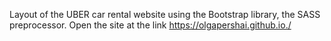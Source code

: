 Layout of the UBER car rental website using the Bootstrap library, the SASS preprocessor.
Open the site at the link https://olgapershai.github.io./
